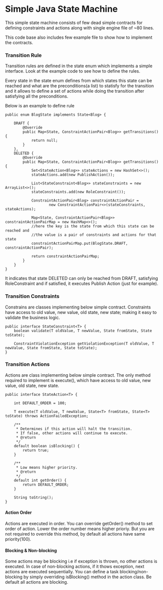 # Simple Java State Machine

This simple state machine consists of few dead simple contracts for defining constraints and actions along with single engine file of ~80 lines.
 
This code base also includes few example file to show how to implement the contracts.

### Transition Rule

Transition rules are defined in the state enum which implements a simple interface. Look at the example code to see how to define the rules. 

Every state in the state enum defines from which states this state can be reached and what are the preconditions(a list) to statisfy for the transition and it allows to define a set of actions while doing the transition after satisfying all the preconditions.

Below is an example to define rule
```
public enum BlogState implements State<Blog> {

    DRAFT {
        @Override
        public Map<State, ConstraintActionPair<Blog>> getTransitions() {
            return null;
        }
    },
    DELETED {
        @Override
        public Map<State, ConstraintActionPair<Blog>> getTransitions() {
            Set<StateAction<Blog>> stateActions = new HashSet<>();
            stateActions.add(new PublishAction());

            List<StateConstraint<Blog>> stateConstraints = new ArrayList<>();
            stateConstraints.add(new RoleConstraint());

            ConstraintActionPair<Blog> constraintActionPair =
                    new ConstraintActionPair<>(stateConstraints, stateActions);

            Map<State, ConstraintActionPair<Blog>> constraintActionPairMap = new HashMap<>();
            //here the key is the state from which this state can be reached and
            //the value is a pair of constraints and actions for that state
            constraintActionPairMap.put(BlogState.DRAFT, constraintActionPair);

            return constraintActionPairMap;
        }
    }
}
```
It indicates that state DELETED can only be reached from DRAFT, satisfying RoleConstraint and if satisfied, it executes Publish Action (just for example).

### Transition Constraints
Constrains are classes implementing below simple contract. Constraints have access to old value, new value, old state, new state; making it easy to validate the business logic.

```
public interface StateConstraint<T> {
    boolean validate(T oldValue, T newValue, State fromState, State toState);

    ConstraintViolationException getViolationException(T oldValue, T newValue, State fromState, State toState);
}
```
### Transition Actions
Actions are class implementing below simple contract.
The only method required to implement is execute(), which have access to old value, new value, old state, new state.
```
public interface StateAction<T> {

    int DEFAULT_ORDER = 100;

    T execute(T oldValue, T newValue, State<T> fromState, State<T> toState) throws ActionFailedException;

    /**
     * Determines if this action will halt the transition.
     * If false, other actions will continue to execute.
     * @return
     */
    default boolean isBlocking() {
        return true;
    }

    /**
     * Low means higher priority.
     * @return
     */
    default int getOrder() {
        return DEFAULT_ORDER;
    }

    String toString();
}
```
#### Action Order
Actions are executed in order. You can override getOrder() method to set order of action. Lower the order number means higher prioriy. But you are not required to override this method, by default all actions have same priority(100).
#### Blocking & Non-blocking
Some actions may be blocking i.e if exception is thrown, no other actions is executed. In case of non-blocking actions, if it thows exception, next actions are executed sequentially.
You can define a task blocking/non-blocking by simply overriding isBlocking() method in the action class. Be default all actions are blocking.
